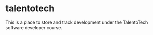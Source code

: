 # talentotech
This is a place to store and track development under the TalentoTech software developer course.
